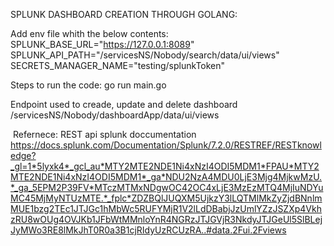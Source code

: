 SPLUNK DASHBOARD CREATION THROUGH GOLANG:

Add env file whith the below contents:
SPLUNK_BASE_URL="https://127.0.0.1:8089"
SPLUNK_API_PATH="/servicesNS/Nobody/search/data/ui/views"
SECRETS_MANAGER_NAME="testing/splunkToken"
 

Steps to run the code:
go run main.go

Endpoint used to creade, update and delete dashboard
/servicesNS/Nobody/dashboardApp/data/ui/views​

​
Refernece:​
REST api splunk doccumentation
https://docs.splunk.com/Documentation/Splunk/7.2.0/RESTREF/RESTknowledge?_gl=1*5lyxk4*_gcl_au*MTY2MTE2NDE1Ni4xNzI4ODI5MDM1*FPAU*MTY2MTE2NDE1Ni4xNzI4ODI5MDM1*_ga*NDU2NzA4MDU0LjE3Mjg4MjkwMzU.*_ga_5EPM2P39FV*MTczMTMxNDgwOC42OC4xLjE3MzEzMTQ4MjIuNDYuMC45MjMyNTUzMTE.*_fplc*ZDZBQlJUQXM5UjkzY3lLQTMlMkZyZjdBNnlmMUE1bzg2TEc1JTJGc1hMbWc5RUFYMjR1V2lLdDBabjJzUmlYZzJSZXp4VkhzRU8wOUg4OVJKb1JFbWtMMnloYnR4NGRzJTJGVjR3NkdyJTJGeUl5SlBLejJyMWo3RE8lMkJhT0R0a3B1cjRIdyUzRCUzRA..#data.2Fui.2Fviews